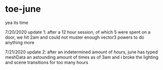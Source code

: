 # toe-june
 
yea its time

7/20/2020 update 1: after a 12 hour session, of which 5 were spent on a door, we hit 2am and could not muster enough vector3 powers to do anything more

7/21/2020 update 2: after an indetermined amount of hours, june has typed meshData an astounding amount of times as of 3am and i broke the lighting and scene transitions for too many hours
